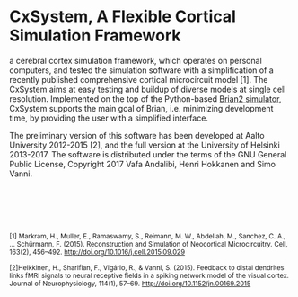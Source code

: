 # CxSystem, A Flexible Cortical Simulation Framework

a cerebral cortex simulation framework, which operates on personal computers, 
and tested the simulation software with a simplification of a recently published 
comprehensive cortical microcircuit model [1]. 
The CxSystem aims at easy testing and buildup of diverse models at single cell 
resolution.  Implemented on the top of the Python-based [Brian2 simulator](https://github.com/brian-team/brian2), 
CxSystem supports the main goal of Brian, i.e. minimizing development time, by providing the user with a simplified interface.

The preliminary version of this software has been developed at Aalto University 
2012-2015 [2], and the full version at the University of Helsinki 2013-2017. The 
software is distributed under the terms of the GNU General Public License, 
Copyright 2017 Vafa Andalibi, Henri Hokkanen and Simo Vanni.

<br></br>
<br></br>

<sub>[1] Markram, H., Muller, E., Ramaswamy, S., Reimann, M. W., Abdellah, M., Sanchez, C. A., … Schürmann, F. (2015). Reconstruction and Simulation of Neocortical Microcircuitry. Cell, 163(2), 456–492. http://doi.org/10.1016/j.cell.2015.09.029</sub>

<sub>[2]Heikkinen, H., Sharifian, F., Vigário, R., & Vanni, S. (2015). Feedback to distal dendrites links fMRI signals to neural receptive fields in a spiking network model of the visual cortex. Journal of Neurophysiology, 114(1), 57–69. http://doi.org/10.1152/jn.00169.2015</sub>

